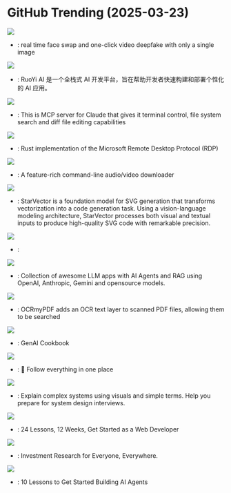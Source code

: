 # GitHub Trending (2025-03-23)

![](https://img.shields.io/badge/Python-New%20392-green?style=flat-square&logo=appveyor)
- [](https://github.comundefined): real time face swap and one-click video deepfake with only a single image

![](https://img.shields.io/badge/Java-New%20167-green?style=flat-square&logo=appveyor)
- [](https://github.comundefined): RuoYi AI 是一个全栈式 AI 开发平台，旨在帮助开发者快速构建和部署个性化的 AI 应用。

![](https://img.shields.io/badge/TypeScript-New%20123-green?style=flat-square&logo=appveyor)
- [](https://github.comundefined): This is MCP server for Claude that gives it terminal control, file system search and diff file editing capabilities

![](https://img.shields.io/badge/Rust-New%20276-green?style=flat-square&logo=appveyor)
- [](https://github.comundefined): Rust implementation of the Microsoft Remote Desktop Protocol (RDP)

![](https://img.shields.io/badge/Python-New%20114-green?style=flat-square&logo=appveyor)
- [](https://github.comundefined): A feature-rich command-line audio/video downloader

![](https://img.shields.io/badge/Python-New%20433-green?style=flat-square&logo=appveyor)
- [](https://github.comundefined): StarVector is a foundation model for SVG generation that transforms vectorization into a code generation task. Using a vision-language modeling architecture, StarVector processes both visual and textual inputs to produce high-quality SVG code with remarkable precision.

![](https://img.shields.io/badge/Batchfile-New%2046-green?style=flat-square&logo=appveyor)
- [](https://github.comundefined): 

![](https://img.shields.io/badge/Python-New%2099-green?style=flat-square&logo=appveyor)
- [](https://github.comundefined): Collection of awesome LLM apps with AI Agents and RAG using OpenAI, Anthropic, Gemini and opensource models.

![](https://img.shields.io/badge/Python-New%20862-green?style=flat-square&logo=appveyor)
- [](https://github.comundefined): OCRmyPDF adds an OCR text layer to scanned PDF files, allowing them to be searched

![](https://img.shields.io/badge/Jupyter%20Notebook-New%20322-green?style=flat-square&logo=appveyor)
- [](https://github.comundefined): GenAI Cookbook

![](https://img.shields.io/badge/TypeScript-New%20294-green?style=flat-square&logo=appveyor)
- [](https://github.comundefined): 🧡 Follow everything in one place

![](https://img.shields.io/badge/none-New%20424-green?style=flat-square&logo=appveyor)
- [](https://github.comundefined): Explain complex systems using visuals and simple terms. Help you prepare for system design interviews.

![](https://img.shields.io/badge/JavaScript-New%20323-green?style=flat-square&logo=appveyor)
- [](https://github.comundefined): 24 Lessons, 12 Weeks, Get Started as a Web Developer

![](https://img.shields.io/badge/Python-New%20267-green?style=flat-square&logo=appveyor)
- [](https://github.comundefined): Investment Research for Everyone, Everywhere.

![](https://img.shields.io/badge/Jupyter%20Notebook-New%2055-green?style=flat-square&logo=appveyor)
- [](https://github.comundefined): 10 Lessons to Get Started Building AI Agents

